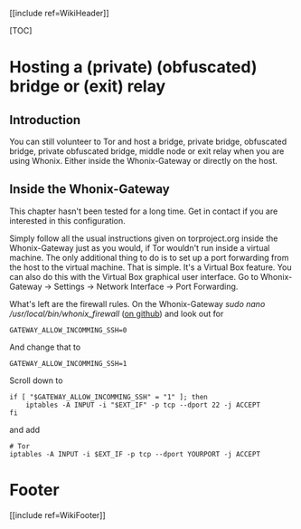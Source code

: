 [[include ref=WikiHeader]]

[TOC]

# Hosting a (private) (obfuscated) bridge or (exit) relay #
## Introduction ##
You can still volunteer to Tor and host a bridge, private bridge, obfuscated bridge, private obfuscated bridge, middle node or exit relay when you are using Whonix. Either inside the Whonix-Gateway or directly on the host.

## Inside the Whonix-Gateway ##
This chapter hasn't been tested for a long time. Get in contact if you are interested in this configuration.

Simply follow all the usual instructions given on torproject.org inside the Whonix-Gateway just as you would, if Tor wouldn't run inside a virtual machine. The only additional thing to do is to set up a port forwarding from the host to the virtual machine. That is simple. It's a Virtual Box feature. You can also do this with the Virtual Box graphical user interface. Go to Whonix-Gateway -> Settings -> Network Interface -> Port Forwarding. 

What's left are the firewall rules. On the Whonix-Gateway *sudo nano /usr/local/bin/whonix_firewall* ([on github](https://github.com/adrelanos/Whonix/blob/stable/whonix_gateway/usr/local/bin/whonix_firewall)) and look out for

    GATEWAY_ALLOW_INCOMMING_SSH=0

And change that to

    GATEWAY_ALLOW_INCOMMING_SSH=1

Scroll down to

    if [ "$GATEWAY_ALLOW_INCOMMING_SSH" = "1" ]; then
        iptables -A INPUT -i "$EXT_IF" -p tcp --dport 22 -j ACCEPT
    fi

and add

    # Tor
    iptables -A INPUT -i $EXT_IF -p tcp --dport YOURPORT -j ACCEPT

# Footer #
[[include ref=WikiFooter]]